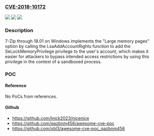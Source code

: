 ### [CVE-2018-10172](https://cve.mitre.org/cgi-bin/cvename.cgi?name=CVE-2018-10172)
![](https://img.shields.io/static/v1?label=Product&message=n%2Fa&color=blue)
![](https://img.shields.io/static/v1?label=Version&message=n%2Fa&color=blue)
![](https://img.shields.io/static/v1?label=Vulnerability&message=n%2Fa&color=brighgreen)

### Description

7-Zip through 18.01 on Windows implements the "Large memory pages" option by calling the LsaAddAccountRights function to add the SeLockMemoryPrivilege privilege to the user's account, which makes it easier for attackers to bypass intended access restrictions by using this privilege in the context of a sandboxed process.

### POC

#### Reference
No PoCs from references.

#### Github
- https://github.com/lnick2023/nicenice
- https://github.com/qazbnm456/awesome-cve-poc
- https://github.com/xbl3/awesome-cve-poc_qazbnm456

